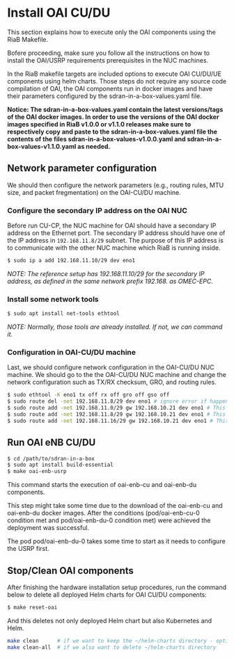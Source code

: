 # Install OAI CU/DU

This section explains how to execute only the OAI components using the RiaB Makefile.

Bofere proceeding, make sure you follow all the instructions on how to install the OAI/USRP requirements prerequisites in the NUC machines.

In the RiaB makefile targets are included options to execute OAI CU/DU/UE components using helm charts. Those steps do not require any source code compilation of OAI, the OAI components run in docker images and have their parameters configured by the sdran-in-a-box-values.yaml file.

**Notice: The sdran-in-a-box-values.yaml contain the latest versions/tags of the OAI docker images. In order to use the versions of the OAI docker images specified in RiaB v1.0.0 or v1.1.0 releases make sure to respectively copy and paste to the sdran-in-a-box-values.yaml file the contents of the files sdran-in-a-box-values-v1.0.0.yaml and sdran-in-a-box-values-v1.1.0.yaml as needed.**

## Network parameter configuration

We should then configure the network parameters (e.g., routing rules, MTU size, and packet fregmentation) on the OAI-CU/DU machine.


### Configure the secondary IP address on the OAI NUC
Before run CU-CP, the NUC machine for OAI should have a secondary IP address on the Ethernet port.
The secondary IP address should have one of the IP address in `192.168.11.8/29` subnet.
The purpose of this IP address is to communicate with the other NUC machine which RiaB is running inside.
```bash
$ sudo ip a add 192.168.11.10/29 dev eno1
```
*NOTE: The reference setup has 192.168.11.10/29 for the secondary IP address, as defined in the same network prefix 192.168. as OMEC-EPC.*


### Install some network tools
```bash
$ sudo apt install net-tools ethtool
```

*NOTE: Normally, those tools are already installed. If not, we can command it.*

### Configuration in OAI-CU/DU machine
Last, we should configure network configuration in the OAI-CU/DU NUC machine.
We should go to the the OAI-CU/DU NUC machine and change the network configuration such as TX/RX checksum, GRO, and routing rules.

```bash
$ sudo ethtool -K eno1 tx off rx off gro off gso off
$ sudo route del -net 192.168.11.8/29 dev eno1 # ignore error if happened
$ sudo route add -net 192.168.11.0/29 gw 192.168.10.21 dev eno1 # This route forwards traffic to the EPC machine 
$ sudo route add -net 192.168.11.8/29 gw 192.168.10.21 dev eno1 # This route forwards traffic to the EPC machine 
$ sudo route add -net 192.168.11.16/29 gw 192.168.10.21 dev eno1 # This route forwards traffic to the EPC machine 
```

## Run OAI eNB CU/DU 

```bash
$ cd /path/to/sdran-in-a-box
$ sudo apt install build-essential
$ make oai-enb-usrp
```

This command starts the execution of oai-enb-cu and oai-enb-du components.

This step might take some time due to the download of the oai-enb-cu and oai-enb-du docker images.
After the conditions (pod/oai-enb-cu-0 condition met and pod/oai-enb-du-0 condition met) were achieved the deployment was successful.

The pod pod/oai-enb-du-0 takes some time to start as it needs to configure the USRP first.


## Stop/Clean OAI components

After finishing the hardware installation setup procedures, run the command below to delete all deployed Helm charts for OAI CU/DU components:

```bash
$ make reset-oai
```

And this deletes not only deployed Helm chart but also Kubernetes and Helm.

```bash
make clean      # if we want to keep the ~/helm-charts directory - option to develop/test changed/new Helm charts
make clean-all  # if we also want to delete ~/helm-charts directory
```

